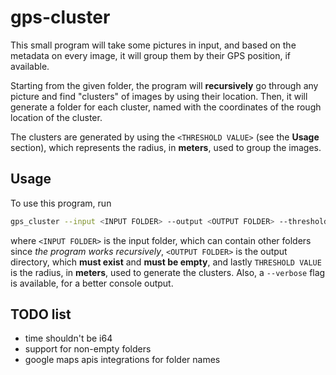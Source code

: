 # gps-cluster

This small program will take some pictures in input, and based on the metadata on every image, it will group them
by their GPS position, if available.

Starting from the given folder, the program will **recursively** go through any picture and find "clusters"
of images by using their location. Then, it will generate a folder for each cluster, named with the coordinates
of the rough location of the cluster.

The clusters are generated by using the `<THRESHOLD VALUE>` (see the **Usage** section), which represents the radius,
in **meters**, used to group the images.

## Usage

To use this program, run

```sh
gps_cluster --input <INPUT FOLDER> --output <OUTPUT FOLDER> --threshold <THRESHOLD VALUE>
```

where `<INPUT FOLDER>` is the input folder, which can contain other folders since *the program works
recursively*, `<OUTPUT FOLDER>` is the output directory, which **must exist** and **must be empty**, and lastly
`THRESHOLD VALUE` is the radius, in **meters**, used to generate the clusters.
Also, a `--verbose` flag is available, for a better console output.

## TODO list

- time shouldn't be i64
- support for non-empty folders
- google maps apis integrations for folder names

